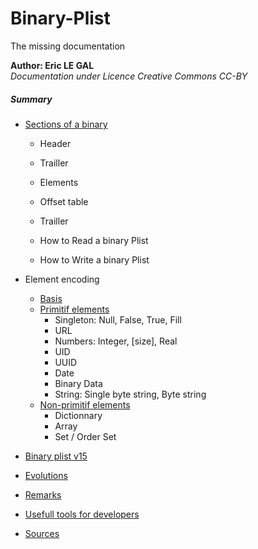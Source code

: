 # Binary-Plist
The missing documentation



**Author: Eric LE GAL**  
_Documentation under Licence Creative Commons CC-BY_


##### Summary

* [Sections of a binary](Pages/10_Sections.md)
  * Header
  * Trailler
  * Elements
  * Offset table
  * Trailler  

  * How to Read a binary Plist 
  * How to Write a binary Plist 

* Element encoding
  * [Basis](Pages/20_Encoding.md)
  * [Primitif elements](Pages/30_Primitif.md)
    * Singleton: Null, False, True, Fill
    * URL
    * Numbers: Integer, [size], Real
    * UID
    * UUID
    * Date
    * Binary Data
    * String: Single byte string, Byte string
  * [Non-primitif elements](Pages/40_Non-Primitif.md)
    * Dictionnary
    * Array
    * Set / Order Set

* [Binary plist v15](Pages/bplist15.md)
* [Evolutions](Pages/70_Evolutions_in_MacOSX.md)
* [Remarks](80_Remarks.md)
* [Usefull tools for developers](Pages/90_Tools.md)
* [Sources](Pages/95_Sources.md)

   
